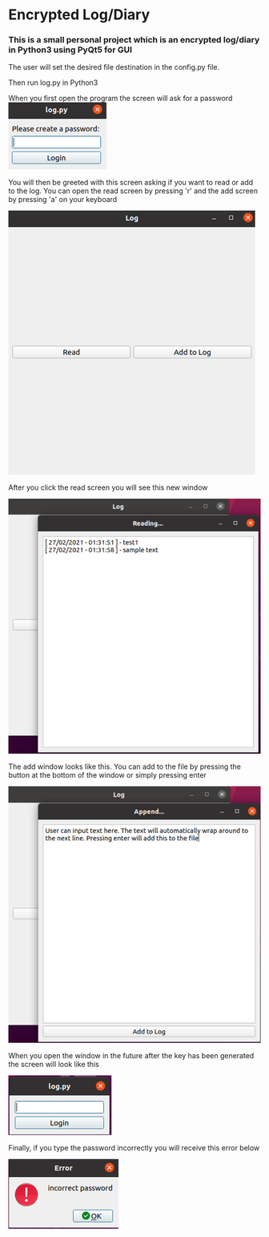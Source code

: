 # Encrypted Log/Diary
### This is a small personal project which is an encrypted log/diary in Python3 using PyQt5 for GUI

The user will set the desired file destination in the config.py file.

Then run log.py in Python3

When you first open the program the screen will ask for a password
![](images/first_open.png)

You will then be greeted with this screen asking if you want to read or add to the log. You can open the read screen by pressing 'r' and the add screen by pressing 'a' on your keyboard

![](images/main_screen.png)

After you click the read screen you will see this new window

![](images/read_screen.png)


The add window looks like this. You can add to the file by pressing the button at the bottom of the window or simply pressing enter

![](images/add_screen.png)

When you open the window in the future after the key has been generated the screen will look like this

![](images/open.png)

Finally, if you type the password incorrectly you will receive this error below

![](images/error.png)
